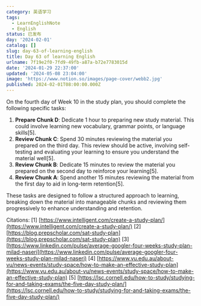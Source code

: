 ```yaml
---
category: 英语学习
tags:
  - LearnEnglishNote
  - English
status: 已发布
day: '2024-02-01'
catalog: []
slug: day-63-of-learning-english
title: Day 63 of learning English
urlname: 7f19e2f0-7fd9-49fb-a87a-b72e7783015d
date: '2024-01-29 22:37:00'
updated: '2024-05-08 23:04:00'
image: 'https://www.notion.so/images/page-cover/webb2.jpg'
published: 2024-02-01T08:00:00.000Z
---
```


On the fourth day of Week 10 in the study plan, you should complete the following specific tasks:

1. **Prepare Chunk D**: Dedicate 1 hour to preparing new study material. This could involve learning new vocabulary, grammar points, or language skills[5].
2. **Review Chunk C**: Spend 30 minutes reviewing the material you prepared on the third day. This review should be active, involving self-testing and evaluating your learning to ensure you understand the material well[5].
3. **Review Chunk B**: Dedicate 15 minutes to review the material you prepared on the second day to reinforce your learning[5].
4. **Review Chunk A**: Spend another 15 minutes reviewing the material from the first day to aid in long-term retention[5].

These tasks are designed to follow a structured approach to learning, breaking down the material into manageable chunks and reviewing them progressively to enhance understanding and retention.


Citations:
[1] [https://www.intelligent.com/create-a-study-plan/](https://www.intelligent.com/create-a-study-plan/)
[2] [https://blog.prepscholar.com/sat-study-plan](https://blog.prepscholar.com/sat-study-plan)
[3] [https://www.linkedin.com/pulse/average-googler-four-weeks-study-plan-milad-naseri](https://www.linkedin.com/pulse/average-googler-four-weeks-study-plan-milad-naseri)
[4] [https://www.vu.edu.au/about-vu/news-events/study-space/how-to-make-an-effective-study-plan](https://www.vu.edu.au/about-vu/news-events/study-space/how-to-make-an-effective-study-plan)
[5] [https://lsc.cornell.edu/how-to-study/studying-for-and-taking-exams/the-five-day-study-plan/](https://lsc.cornell.edu/how-to-study/studying-for-and-taking-exams/the-five-day-study-plan/)

